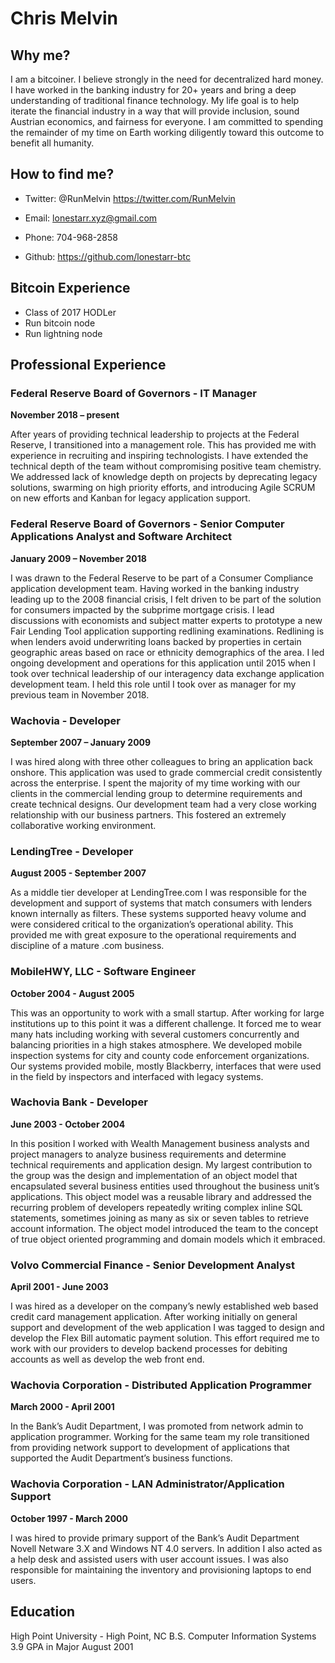 # Chris Melvin 

## Why me?

I am a bitcoiner. I believe strongly in the need for decentralized hard money. I have worked in the banking industry for 20+ years and bring a deep understanding of traditional finance technology. My life goal is to help iterate the financial industry in a way that will provide inclusion, sound Austrian economics, and fairness for everyone. I am committed to spending the remainder of my time on Earth working diligently toward this outcome to benefit all humanity.

## How to find me?

- Twitter: @RunMelvin https://twitter.com/RunMelvin

- Email: lonestarr.xyz@gmail.com

- Phone: 704-968-2858

- Github: https://github.com/lonestarr-btc

## Bitcoin Experience

- Class of 2017 HODLer
- Run bitcoin node 
- Run lightning node 


## Professional Experience

### Federal Reserve Board of Governors - IT Manager
**November 2018 – present**

After years of providing technical leadership to projects at the Federal Reserve, I transitioned into a management role. This has provided me with experience in recruiting and inspiring technologists. I have extended the technical depth of the team without compromising positive team chemistry. We addressed lack of knowledge depth on projects by deprecating legacy solutions, swarming on high priority efforts, and introducing Agile SCRUM on new efforts and Kanban for legacy application support.


### Federal Reserve Board of Governors - Senior Computer Applications Analyst and Software Architect
**January 2009 – November 2018**

I was drawn to the Federal Reserve to be part of a Consumer Compliance application development team. Having worked in the banking industry leading up to the 2008 financial crisis, I felt driven to be part of the solution for consumers impacted by the subprime mortgage crisis. I lead discussions with economists and subject matter experts to prototype a new Fair Lending Tool application supporting redlining examinations. Redlining is when lenders avoid underwriting loans backed by properties in certain geographic areas based on race or ethnicity demographics of the area. I led ongoing development and operations for this application until 2015 when I took over technical leadership of our interagency data exchange application development team. I held this role until I took over as manager for my previous team in November 2018.
 

### Wachovia - Developer
**September 2007 – January 2009**

I was hired along with three other colleagues to bring an application back onshore. This application was used to grade commercial credit consistently across the enterprise. I spent the majority of my time working with our clients in the commercial lending group to determine requirements and create technical designs. Our development team had a very close working relationship with our business partners. This fostered an extremely collaborative working environment.

### LendingTree - Developer
**August 2005 - September 2007**

As a middle tier developer at LendingTree.com I was responsible for the development and support of systems that match consumers with lenders known internally as filters. These systems supported heavy volume and were considered critical to the organization’s operational ability. This provided me with great exposure to the operational requirements and discipline of a mature .com business.

### MobileHWY, LLC - Software Engineer
**October 2004 - August 2005**

This was an opportunity to work with a small startup. After working for large institutions up to this point it was a different challenge. It forced me to wear many hats including working with several customers concurrently and balancing priorities in a high stakes atmosphere. We developed mobile inspection systems for city and county code enforcement organizations. Our systems provided mobile, mostly Blackberry, interfaces that were used in the field by inspectors and interfaced with legacy systems. 

### Wachovia Bank - Developer
**June 2003 - October 2004**

In this position I worked with Wealth Management business analysts and project managers to analyze business requirements and determine technical requirements and application design. My largest contribution to the group was the design and implementation of an object model that encapsulated several business entities used throughout the business unit’s applications. This object model was a reusable library and addressed the recurring problem of developers repeatedly writing complex inline SQL statements, sometimes joining as many as six or seven tables to retrieve account information. The object model introduced the team to the concept of true object oriented programming and domain models which it embraced.

### Volvo Commercial Finance - Senior Development Analyst
**April 2001 - June 2003**

I was hired as a developer on the company’s newly established web based credit card management application. After working initially on general support and development of the web application I was tagged to design and develop the Flex Bill automatic payment solution. This effort required me to work with our providers to develop backend processes for debiting accounts as well as develop the web front end. 

### Wachovia Corporation - Distributed Application Programmer
**March 2000 - April 2001**

In the Bank’s Audit Department, I was promoted from network admin to application programmer. Working for the same team my role transitioned from providing network support to development of applications that supported the Audit Department’s business functions. 

### Wachovia Corporation - LAN Administrator/Application Support
**October 1997 - March 2000**

I was hired to provide primary support of the Bank’s Audit Department Novell Netware 3.X and Windows NT 4.0 servers. In addition I also acted as a help desk and assisted users with user account issues. I was also responsible for maintaining the inventory and provisioning laptops to end users.

## Education

High Point University - High Point, NC
B.S. Computer Information Systems
3.9 GPA in Major
August 2001
